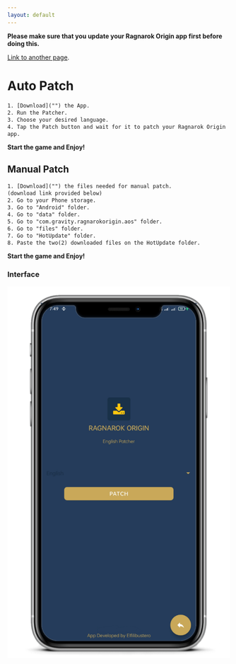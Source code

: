 ```yaml
---
layout: default
---
```


**Please make sure that you update your Ragnarok Origin app first before doing this.**

[Link to another page](./another-page.html).

# Auto Patch

```
1. [Download]("") the App.
2. Run the Patcher.
3. Choose your desired language.
4. Tap the Patch button and wait for it to patch your Ragnarok Origin app.
```

**Start the game and Enjoy!**

## Manual Patch

```
1. [Download]("") the files needed for manual patch.
(download link provided below)
2. Go to your Phone storage.
3. Go to "Android" folder.
4. Go to "data" folder.
5. Go to "com.gravity.ragnarokorigin.aos" folder.
6. Go to "files" folder.
7. Go to "HotUpdate" folder.
8. Paste the two(2) downloaded files on the HotUpdate folder.
```

**Start the game and Enjoy!**





### Interface

![Phone](https://github.com/RO-ENPatcher/RO-ENPatcher.github.io/raw/main/assets/images/phone.png)

